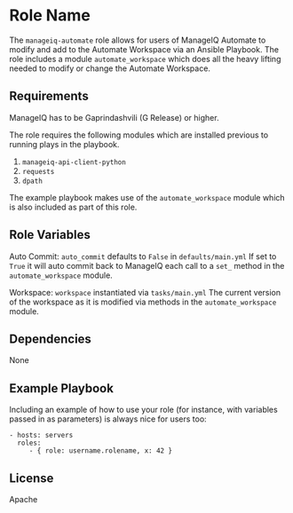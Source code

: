 Role Name
=========

The `manageiq-automate` role allows for users of ManageIQ Automate to modify and add to the Automate Workspace via an Ansible Playbook. 
The role includes a module `automate_workspace` which does all the heavy lifting needed to modify or change the Automate Workspace.

Requirements
------------

ManageIQ has to be Gaprindashvili (G Release) or higher.

The role requires the following modules which are installed previous to running plays in the playbook.
1. `manageiq-api-client-python`
2. `requests`
3. `dpath`

The example playbook makes use of the `automate_workspace` module which is also included as part of this role.

Role Variables
--------------

Auto Commit:
    `auto_commit` defaults to `False` in `defaults/main.yml`
    If set to `True` it will auto commit back to ManageIQ each
    call to a `set_` method in the `automate_workspace` module.

Workspace:
    `workspace` instantiated via `tasks/main.yml` 
    The current version of the workspace as it is modified via methods
    in the `automate_workspace` module.

Dependencies
------------

None

Example Playbook
----------------

Including an example of how to use your role (for instance, with variables passed in as parameters) is always nice for users too:

    - hosts: servers
      roles:
         - { role: username.rolename, x: 42 }

License
-------

Apache
